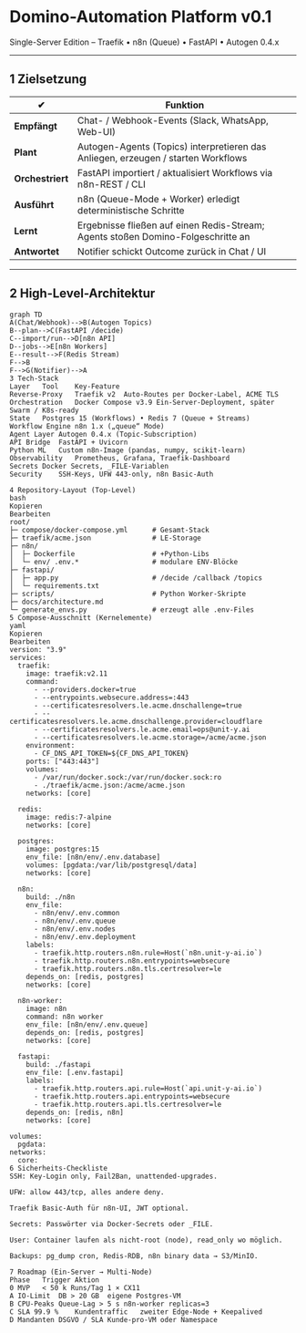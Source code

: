 # Domino-Automation Platform v0.1  
Single-Server Edition – Traefik • n8n (Queue) • FastAPI • Autogen 0.4.x

---

## 1  Zielsetzung

| ✔ | Funktion |
|---|-----------|
| **Empfängt** | Chat- / Webhook-Events (Slack, WhatsApp, Web-UI) |
| **Plant** | Autogen-Agents (Topics) interpretieren das Anliegen, erzeugen / starten Workflows |
| **Orchestriert** | FastAPI importiert / aktualisiert Workflows via n8n-REST / CLI |
| **Ausführt** | n8n (Queue-Mode + Worker) erledigt deterministische Schritte |
| **Lernt** | Ergebnisse fließen auf einen Redis-Stream; Agents stoßen Domino-Folgeschritte an |
| **Antwortet** | Notifier schickt Outcome zurück in Chat / UI |

---

## 2  High-Level-Architektur

```mermaid
graph TD
A(Chat/Webhook)-->B(Autogen Topics)
B--plan-->C(FastAPI /decide)
C--import/run-->D[n8n API]
D--jobs-->E[n8n Workers]
E--result-->F(Redis Stream)
F-->B
F-->G(Notifier)-->A
3 Tech-Stack
Layer	Tool	Key-Feature
Reverse-Proxy	Traefik v2	Auto-Routes per Docker-Label, ACME TLS
Orchestration	Docker Compose v3.9	Ein-Server-Deployment, später Swarm / K8s-ready
State	Postgres 15 (Workflows) • Redis 7 (Queue + Streams)	
Workflow Engine	n8n 1.x („queue“ Mode)	
Agent Layer	Autogen 0.4.x (Topic-Subscription)	
API Bridge	FastAPI + Uvicorn	
Python ML	Custom n8n-Image (pandas, numpy, scikit-learn)	
Observability	Prometheus, Grafana, Traefik-Dashboard	
Secrets	Docker Secrets, _FILE-Variablen	
Security	SSH-Keys, UFW 443-only, n8n Basic-Auth	

4 Repository-Layout (Top-Level)
bash
Kopieren
Bearbeiten
root/
├─ compose/docker-compose.yml      # Gesamt-Stack
├─ traefik/acme.json               # LE-Storage
├─ n8n/
│  ├─ Dockerfile                   # +Python-Libs
│  └─ env/ .env.*                  # modulare ENV-Blöcke
├─ fastapi/
│  ├─ app.py                       # /decide /callback /topics
│  └─ requirements.txt
├─ scripts/                        # Python Worker-Skripte
├─ docs/architecture.md
└─ generate_envs.py                # erzeugt alle .env-Files
5 Compose-Ausschnitt (Kernelemente)
yaml
Kopieren
Bearbeiten
version: "3.9"
services:
  traefik:
    image: traefik:v2.11
    command:
      - --providers.docker=true
      - --entrypoints.websecure.address=:443
      - --certificatesresolvers.le.acme.dnschallenge=true
      - --certificatesresolvers.le.acme.dnschallenge.provider=cloudflare
      - --certificatesresolvers.le.acme.email=ops@unit-y.ai
      - --certificatesresolvers.le.acme.storage=/acme/acme.json
    environment:
      - CF_DNS_API_TOKEN=${CF_DNS_API_TOKEN}
    ports: ["443:443"]
    volumes:
      - /var/run/docker.sock:/var/run/docker.sock:ro
      - ./traefik/acme.json:/acme/acme.json
    networks: [core]

  redis:
    image: redis:7-alpine
    networks: [core]

  postgres:
    image: postgres:15
    env_file: [n8n/env/.env.database]
    volumes: [pgdata:/var/lib/postgresql/data]
    networks: [core]

  n8n:
    build: ./n8n
    env_file:
      - n8n/env/.env.common
      - n8n/env/.env.queue
      - n8n/env/.env.nodes
      - n8n/env/.env.deployment
    labels:
      - traefik.http.routers.n8n.rule=Host(`n8n.unit-y-ai.io`)
      - traefik.http.routers.n8n.entrypoints=websecure
      - traefik.http.routers.n8n.tls.certresolver=le
    depends_on: [redis, postgres]
    networks: [core]

  n8n-worker:
    image: n8n
    command: n8n worker
    env_file: [n8n/env/.env.queue]
    depends_on: [redis, postgres]
    networks: [core]

  fastapi:
    build: ./fastapi
    env_file: [.env.fastapi]
    labels:
      - traefik.http.routers.api.rule=Host(`api.unit-y-ai.io`)
      - traefik.http.routers.api.entrypoints=websecure
      - traefik.http.routers.api.tls.certresolver=le
    depends_on: [redis, n8n]
    networks: [core]

volumes:
  pgdata:
networks:
  core:
6 Sicherheits-Checkliste
SSH: Key-Login only, Fail2Ban, unattended-upgrades.

UFW: allow 443/tcp, alles andere deny.

Traefik Basic-Auth für n8n-UI, JWT optional.

Secrets: Passwörter via Docker-Secrets oder _FILE.

User: Container laufen als nicht-root (node), read_only wo möglich.

Backups: pg_dump cron, Redis-RDB, n8n binary data → S3/MinIO.

7 Roadmap (Ein-Server → Multi-Node)
Phase	Trigger	Aktion
0 MVP	< 50 k Runs/Tag	1 × CX11
A IO-Limit	DB > 20 GB	eigene Postgres-VM
B CPU-Peaks	Queue-Lag > 5 s	n8n-worker replicas=3
C SLA 99.9 %	Kundentraffic	zweiter Edge-Node + Keepalived
D Mandanten	DSGVO / SLA	Kunde-pro-VM oder Namespace